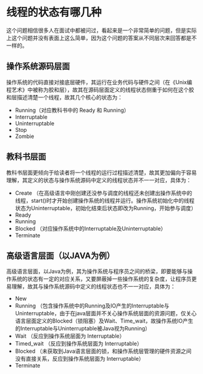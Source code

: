 # 线程的状态有哪几种
这个问题相信很多人在面试中都被问过，看起来是一个非常简单的问题，但是实际上这个问题并没有表面上这么简单，因为这个问题的答案从不同层次来回答都是不一样的。

## 操作系统源码层面
操作系统的代码直接对接底层硬件，其运行在业务代码与硬件之间（在《Unix编程艺术》中被称为胶和层），故其在源码层面定义的线程状态侧重于如何在这个胶和层描述清楚一个线程，故其几个核心的状态为：

- Running（对应教科书中的 Ready 和 Running）
- Interruptable 
- Uninterruptable  
- Stop
- Zombie

## 教科书层面
教科书层面更倾向于给读者将一个线程的运行过程描述清楚，故其更加偏向于容易理解，其定义的状态与操作系统源码中定义的线程状态并不一一对应，具体为：

- Create （在高级语言中刚创建还没参与调度的线程还未创建出操作系统中的线程，start()时才开始创建操作系统的线程并运行。操作系统初始化中的线程状态为Uninterruptable，初始化结束后状态即改为Running，开始参与调度）
- Ready
- Running
- Blocked （对应操作系统中的Interruptable及Uninterruptable）
- Terminate


## 高级语言层面（以JAVA为例）
高级语言层面，以Java为例，其为操作系统与程序员之间的桥梁，即要能够与操作系统的状态有一定的对应关系，又要屏蔽掉一些操作系统的复杂度，让程序员更易理解，故其与操作系统源码中定义的线程状态也不一一对应，具体为：

- New
- Running （包含操作系统中的Running及IO产生的Interruptable与Uninterruptable，由于在java层面并不关心操作系统层面的资源问题，仅关心语言层面定义的Blocked（锁阻塞）及Wait、Time_wait，故操作系统IO产生的Interruptable与Uninterruptable被Java视为Running）
- Wait  （反应到操作系统层面为 Interruptable）
- Timed_wait   （反应到操作系统层面为 Interruptable）
- Blocked （未获取到Java语言层面的锁，和操作系统层管理的硬件资源之间没有直接关系，反应到操作系统层面为 Interruptable）
- Terminate
